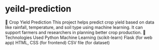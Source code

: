 # yeild-prediction
🌾 Crop Yield Prediction This project helps predict crop yield based on data like rainfall, temperature, and soil type using machine learning. It can support farmers and researchers in planning better crop production.  🔧 Technologies Used Python  Machine Learning (scikit-learn)  Flask (for web app)  HTML, CSS (for frontend)  CSV file (for dataset)
